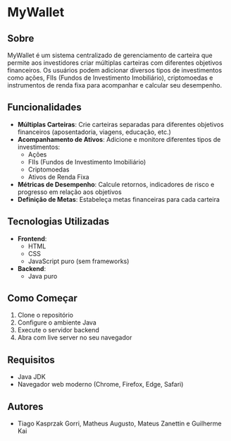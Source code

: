 # MyWallet

## Sobre

MyWallet é um sistema centralizado de gerenciamento de carteira que permite aos investidores criar múltiplas carteiras com diferentes objetivos financeiros. Os usuários podem adicionar diversos tipos de investimentos como ações, FIIs (Fundos de Investimento Imobiliário), criptomoedas e instrumentos de renda fixa para acompanhar e calcular seu desempenho.

## Funcionalidades

- **Múltiplas Carteiras**: Crie carteiras separadas para diferentes objetivos financeiros (aposentadoria, viagens, educação, etc.)
- **Acompanhamento de Ativos**: Adicione e monitore diferentes tipos de investimentos:
  - Ações
  - FIIs (Fundos de Investimento Imobiliário)
  - Criptomoedas
  - Ativos de Renda Fixa
- **Métricas de Desempenho**: Calcule retornos, indicadores de risco e progresso em relação aos objetivos
- **Definição de Metas**: Estabeleça metas financeiras para cada carteira

## Tecnologias Utilizadas

- **Frontend**:
  - HTML
  - CSS
  - JavaScript puro (sem frameworks)
- **Backend**:
  - Java puro

## Como Começar

1. Clone o repositório
2. Configure o ambiente Java
3. Execute o servidor backend
4. Abra com live server no seu navegador

## Requisitos

- Java JDK
- Navegador web moderno (Chrome, Firefox, Edge, Safari)

## Autores

- Tiago Kasprzak Gorri, Matheus Augusto, Mateus Zanettin e Guilherme Kai
